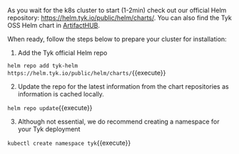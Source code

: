 As you wait for the k8s cluster to start (1-2min) check out our official Helm repository:  https://helm.tyk.io/public/helm/charts/. You can also find the Tyk OSS Helm chart in [ArtifactHUB](https://artifacthub.io/packages/helm/tyk-helm/tyk-headless "ArtifactHUB Tyk OSS Gateway").

When ready, follow the steps below to prepare your cluster for installation:

1. Add the Tyk official Helm repo

`helm repo add tyk-helm https://helm.tyk.io/public/helm/charts/`{{execute}}

2. Update the repo for the latest information from the chart repositories as information is cached locally.

`helm repo update`{{execute}}

3. Although not essential, we do recommend creating a namespace for your Tyk deployment

`kubectl create namespace tyk`{{execute}}